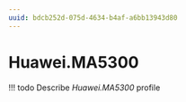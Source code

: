 ```yaml
---
uuid: bdcb252d-075d-4634-b4af-a6bb13943d80
---
```



# Huawei.MA5300


<!-- prettier-ignore -->
!!! todo
    Describe *Huawei.MA5300* profile

